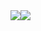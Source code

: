 <div style="display: flex;">
  <img align="center" src="https://github-readme-stats.vercel.app/api?username=lxnelyclxud&hide=stars,issues&card_width=420&hide_title=true&custom_title=Stats&count_private=true&show_icons=true&hide_border=true&bg_color=00000000&text_color=fce7f3&title_color=ec4899&icon_color=ec4899" />
  <img align="center" src="https://github-readme-stats.vercel.app/api/top-langs/?username=lxnelyclxud&langs_count=10&layout=compact&card_width=420&hide_title=true&hide_border=true&custom_title=Languages&bg_color=00000000&text_color=fce7f3&title_color=ec4899" />
</div>
<!--
**lxnelyclxud/lxnelyclxud** is a ✨ _special_ ✨ repository because its `README.md` (this file) appears on your GitHub profile.

Here are some ideas to get you started:

- 🔭 I’m currently working on ...
- 🌱 I’m currently learning ...
- 👯 I’m looking to collaborate on ...
- 🤔 I’m looking for help with ...
- 💬 Ask me about ...
- 📫 How to reach me: ...
- 😄 Pronouns: ...
- ⚡ Fun fact: ...
-->
